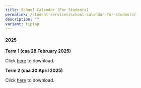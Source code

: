 ```yaml
---
title: School Calendar (For Students)
permalink: /student-services/school-calendar-for-students/
description: ""
variant: tiptap
---
```

<h4><strong>2025</strong></h4>
<p><strong>Term 1 (caa 28 February 2025)</strong>
</p>
<p>Click <a href="/files/2025/Student_Calendar_2025_Term1_caa_28_Feb_2025.pdf" rel="noopener noreferrer nofollow" target="_blank">here</a> to
download.</p>
<p><strong>Term 2 (caa 30 April 2025)</strong>
</p>
<p>Click <a href="/files/2025/Student_Calendar_2025_Term2_caa_30_April_2025.pdf" rel="noopener noreferrer nofollow" target="_blank">here</a> to
download.</p>